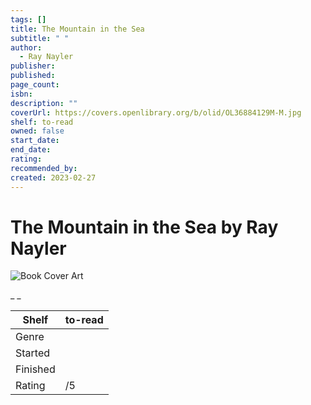 ```yaml
---
tags: []
title: The Mountain in the Sea
subtitle: " "
author:
  - Ray Nayler
publisher: 
published: 
page_count: 
isbn: 
description: ""
coverUrl: https://covers.openlibrary.org/b/olid/OL36884129M-M.jpg
shelf: to-read
owned: false
start_date: 
end_date: 
rating: 
recommended_by: 
created: 2023-02-27
---
```


# The Mountain in the Sea by Ray Nayler

![Book Cover Art](https://covers.openlibrary.org/b/olid/OL36884129M-M.jpg)

_ _

| Shelf | to-read |
| --- | --- |
| Genre |  |
| Started |  |
| Finished |  |
| Rating | /5 |

